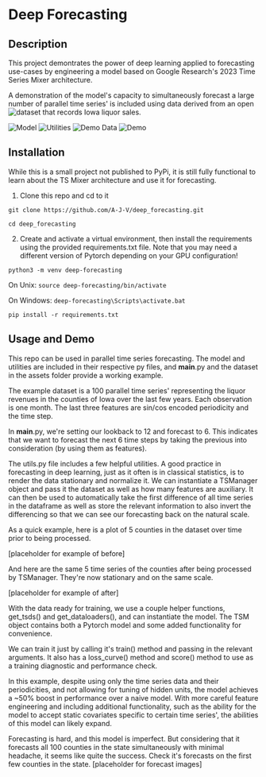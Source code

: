 # Deep Forecasting

## Description
This project demontrates the power of deep learning applied to forecasting use-cases by engineering a model based on Google Research's 2023 Time Series Mixer architecture.

A demonstration of the model's capacity to simultaneously forecast a large number of parallel time series' is included using data derived from an open ![dataset](https://data.iowa.gov/Sales-Distribution/Iowa-Liquor-Sales/m3tr-qhgy/about_data) that records Iowa liquor sales.

![Model](https://img.shields.io/badge/Neural_Network_Architecture-Complete-green)
![Utilities](https://img.shields.io/badge/Utilities-Complete-green)
![Demo Data](https://img.shields.io/badge/Demo_Data-Complete-green)
![Demo](https://img.shields.io/badge/Demo-Complete-green)

## Installation
While this is a small project not published to PyPi, it is still fully functional to learn about the TS Mixer architecture and use it for forecasting.

1. Clone this repo and cd to it

`git clone https://github.com/A-J-V/deep_forecasting.git`

`cd deep_forecasting`

2. Create and activate a virtual environment, then install the requirements using the provided requirements.txt file. Note that you may need a different version of Pytorch depending on your GPU configuration!

`python3 -m venv deep-forecasting`

On Unix: `source deep-forecasting/bin/activate`

On Windows: `deep-forecasting\Scripts\activate.bat`

`pip install -r requirements.txt`

## Usage and Demo
This repo can be used in parallel time series forecasting. The model and utilities are included in their respective py files, and __main__.py and the dataset in the assets folder provide a working example.

The example dataset is a 100 parallel time series' representing the liquor revenues in the counties of Iowa over the last few years. Each observation is one month. The last three features are sin/cos encoded periodicity and the time step.

In __main__.py, we're setting our lookback to 12 and forecast to 6. This indicates that we want to forecast the next 6 time steps by taking the previous into consideration (by using them as features).

The utils.py file includes a few helpful utilities. A good practice in forecasting in deep learning, just as it often is in classical statistics, is to render the data stationary and normalize it. We can instantiate a TSManager object and pass it the dataset as well as how many features are auxiliary. It can then be used to automatically take the first difference of all time series in the dataframe as well as store the relevant information to also invert the differencing so that we can see our forecasting back on the natural scale.

As a quick example, here is a plot of 5 counties in the dataset over time prior to being processed.

[placeholder for example of before]

And here are the same 5 time series of the counties after being processed by TSManager. They're now stationary and on the same scale.

[placeholder for example of after]

With the data ready for training, we use a couple helper functions, get_tsds() and get_dataloaders(), and can instantiate the model. The TSM object contains both a Pytorch model and some added functionality for convenience.

We can train it just by calling it's train() method and passing in the relevant arguments. It also has a loss_curve() method and score() method to use as a training diagnostic and performance check.

In this example, despite using only the time series data and their periodicities, and not allowing for tuning of hidden units, the model achieves a ~50% boost in performance over a naive model. With more careful feature engineering and including additional functionality, such as the ability for the model to accept static covariates specific to certain time series', the abilities of this model can likely expand.

Forecasting is hard, and this model is imperfect. But considering that it forecasts all 100 counties in the state simultaneously with minimal headache, it seems like quite the success. Check it's forecasts on the first few counties in the state.
[placeholder for forecast images]

